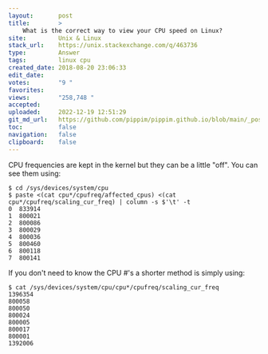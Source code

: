 ```yaml
---
layout:       post
title:        >
    What is the correct way to view your CPU speed on Linux?
site:         Unix & Linux
stack_url:    https://unix.stackexchange.com/q/463736
type:         Answer
tags:         linux cpu
created_date: 2018-08-20 23:06:33
edit_date:    
votes:        "9 "
favorites:    
views:        "258,748 "
accepted:     
uploaded:     2022-12-19 12:51:29
git_md_url:   https://github.com/pippim/pippim.github.io/blob/main/_posts/2018/2018-08-20-What-is-the-correct-way-to-view-your-CPU-speed-on-Linux_.md
toc:          false
navigation:   false
clipboard:    false
---
```


CPU frequencies are kept in the kernel but they can be a little "off". You can see them using:

``` 
$ cd /sys/devices/system/cpu
$ paste <(cat cpu*/cpufreq/affected_cpus) <(cat cpu*/cpufreq/scaling_cur_freq) | column -s $'\t' -t
0  833914
1  800021
2  800086
3  800029
4  800036
5  800460
6  800118
7  800141
```

If you don't need to know the CPU #'s a shorter method is simply using:

``` 
$ cat /sys/devices/system/cpu/cpu*/cpufreq/scaling_cur_freq
1396354
800058
800050
800024
800005
800017
800001
1392006
```

